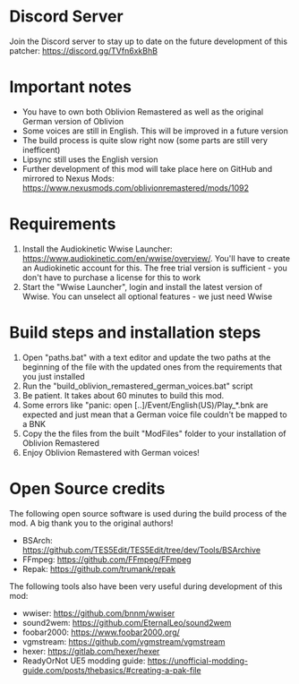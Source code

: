 # Discord Server
Join the Discord server to stay up to date on the future development of this patcher:
https://discord.gg/TVfn6xkBhB

# Important notes
- You have to own both Oblivion Remastered as well as the original German version of Oblivion
- Some voices are still in English. This will be improved in a future version
- The build process is quite slow right now (some parts are still very inefficent)
- Lipsync still uses the English version
- Further development of this mod will take place here on GitHub and mirrored to Nexus Mods: https://www.nexusmods.com/oblivionremastered/mods/1092

# Requirements
1. Install the Audiokinetic Wwise Launcher: https://www.audiokinetic.com/en/wwise/overview/. You'll have to create an Audiokinetic account for this. The free trial version is sufficient - you don't have to purchase a license for this to work
2. Start the "Wwise Launcher", login and install the latest version of Wwise. You can unselect all optional features - we just need Wwise

# Build steps and installation steps
1. Open "paths.bat" with a text editor and update the two paths at the beginning of the file with the updated ones from the requirements that you just installed
2. Run the "build_oblivion_remastered_german_voices.bat" script
3. Be patient. It takes about 60 minutes to build this mod.
4. Some errors like "panic: open [..]/Event/English(US)/Play_*.bnk are expected and just mean that a German voice file couldn't be mapped to a BNK
5. Copy the the files from the built "ModFiles\" folder to your installation of Oblivion Remastered
6. Enjoy Oblivion Remastered with German voices!

# Open Source credits
The following open source software is used during the build process of the mod. A big thank you to the original authors!
- BSArch: https://github.com/TES5Edit/TES5Edit/tree/dev/Tools/BSArchive
- FFmpeg: https://github.com/FFmpeg/FFmpeg
- Repak: https://github.com/trumank/repak

The following tools also have been very useful during development of this mod:
- wwiser: https://github.com/bnnm/wwiser
- sound2wem: https://github.com/EternalLeo/sound2wem
- foobar2000: https://www.foobar2000.org/
- vgmstream: https://github.com/vgmstream/vgmstream
- hexer: https://gitlab.com/hexer/hexer
- ReadyOrNot UE5 modding guide: https://unofficial-modding-guide.com/posts/thebasics/#creating-a-pak-file
